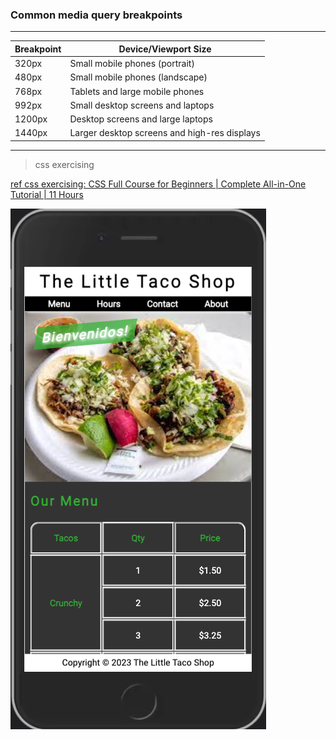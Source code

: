 ### Common media query breakpoints
---

Breakpoint  | Device/Viewport Size
---        | ---
320px | Small mobile phones (portrait)
480px | Small mobile phones (landscape)
768px | Tablets and large mobile phones
992px | Small desktop screens and laptops
1200px  | Desktop screens and large laptops
1440px  | Larger desktop screens and high-res displays

---

> css exercising

[ref css exercising: CSS Full Course for Beginners | Complete All-in-One Tutorial | 11 Hours](https://www.youtube.com/watch?v=n4R2E7O-Ngo)

![](./images/tacoshop01.png)
